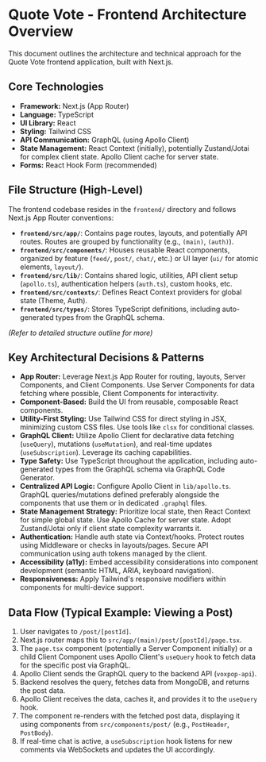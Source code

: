 # Quote Vote - Frontend Architecture Overview

This document outlines the architecture and technical approach for the Quote Vote frontend application, built with Next.js.

## Core Technologies

*   **Framework:** Next.js (App Router)
*   **Language:** TypeScript
*   **UI Library:** React
*   **Styling:** Tailwind CSS
*   **API Communication:** GraphQL (using Apollo Client)
*   **State Management:** React Context (initially), potentially Zustand/Jotai for complex client state. Apollo Client cache for server state.
*   **Forms:** React Hook Form (recommended)

## File Structure (High-Level)

The frontend codebase resides in the `frontend/` directory and follows Next.js App Router conventions:

*   **`frontend/src/app/`**: Contains page routes, layouts, and potentially API routes. Routes are grouped by functionality (e.g., `(main)`, `(auth)`).
*   **`frontend/src/components/`**: Houses reusable React components, organized by feature (`feed/`, `post/`, `chat/`, etc.) or UI layer (`ui/` for atomic elements, `layout/`).
*   **`frontend/src/lib/`**: Contains shared logic, utilities, API client setup (`apollo.ts`), authentication helpers (`auth.ts`), custom hooks, etc.
*   **`frontend/src/contexts/`**: Defines React Context providers for global state (Theme, Auth).
*   **`frontend/src/types/`**: Stores TypeScript definitions, including auto-generated types from the GraphQL schema.

*(Refer to detailed structure outline for more)*

## Key Architectural Decisions & Patterns

*   **App Router:** Leverage Next.js App Router for routing, layouts, Server Components, and Client Components. Use Server Components for data fetching where possible, Client Components for interactivity.
*   **Component-Based:** Build the UI from reusable, composable React components.
*   **Utility-First Styling:** Use Tailwind CSS for direct styling in JSX, minimizing custom CSS files. Use tools like `clsx` for conditional classes.
*   **GraphQL Client:** Utilize Apollo Client for declarative data fetching (`useQuery`), mutations (`useMutation`), and real-time updates (`useSubscription`). Leverage its caching capabilities.
*   **Type Safety:** Use TypeScript throughout the application, including auto-generated types from the GraphQL schema via GraphQL Code Generator.
*   **Centralized API Logic:** Configure Apollo Client in `lib/apollo.ts`. GraphQL queries/mutations defined preferably alongside the components that use them or in dedicated `.graphql` files.
*   **State Management Strategy:** Prioritize local state, then React Context for simple global state. Use Apollo Cache for server state. Adopt Zustand/Jotai only if client state complexity warrants it.
*   **Authentication:** Handle auth state via Context/hooks. Protect routes using Middleware or checks in layouts/pages. Secure API communication using auth tokens managed by the client.
*   **Accessibility (a11y):** Embed accessibility considerations into component development (semantic HTML, ARIA, keyboard navigation).
*   **Responsiveness:** Apply Tailwind's responsive modifiers within components for multi-device support.

## Data Flow (Typical Example: Viewing a Post)

1.  User navigates to `/post/[postId]`.
2.  Next.js router maps this to `src/app/(main)/post/[postId]/page.tsx`.
3.  The `page.tsx` component (potentially a Server Component initially) or a child Client Component uses Apollo Client's `useQuery` hook to fetch data for the specific post via GraphQL.
4.  Apollo Client sends the GraphQL query to the backend API (`voxpop-api`).
5.  Backend resolves the query, fetches data from MongoDB, and returns the post data.
6.  Apollo Client receives the data, caches it, and provides it to the `useQuery` hook.
7.  The component re-renders with the fetched post data, displaying it using components from `src/components/post/` (e.g., `PostHeader`, `PostBody`).
8.  If real-time chat is active, a `useSubscription` hook listens for new comments via WebSockets and updates the UI accordingly.
